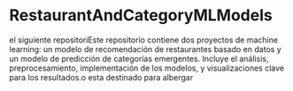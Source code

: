 # RestaurantAndCategoryMLModels
el siguiente repositoriEste repositorio contiene dos proyectos de machine learning: un modelo de recomendación de restaurantes basado en datos y un modelo de predicción de categorías emergentes. Incluye el análisis, preprocesamiento, implementación de los modelos, y visualizaciones clave para los resultados.o esta destinado para albergar 
